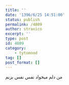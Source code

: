 ```yaml
---
title: ''
date: '1396/6/25 14:51:00'
status: publish
permalink: /4809
author: straxico
excerpt: ''
type: post
id: 4809
category:
    - tytomood
tag: []
post_format: []
---
```

من دلم میخواد نفس نفس بزنم